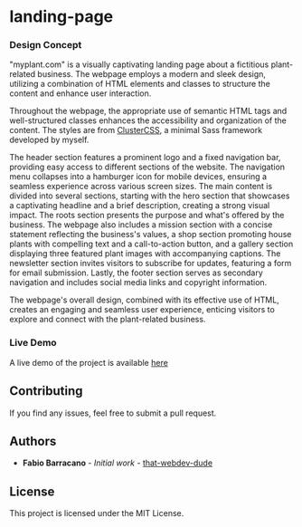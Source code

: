 # landing-page

### Design Concept

"myplant.com" is a visually captivating landing page about a fictitious plant-related business. The webpage employs a modern and sleek design, utilizing a combination of HTML elements and classes to structure the content and enhance user interaction.

Throughout the webpage, the appropriate use of semantic HTML tags and well-structured classes enhances the accessibility and organization of the content. 
The styles are from [ClusterCSS](www.google.com), a minimal Sass framework developed by myself.

The header section features a prominent logo and a fixed navigation bar, providing easy access to different sections of the website. The navigation menu collapses into a hamburger icon for mobile devices, ensuring a seamless experience across various screen sizes.
The main content is divided into several sections, starting with the hero section that showcases a captivating headline and a brief description, creating a strong visual impact. 
The roots section presents the purpose and what's offered by the business.
The webpage also includes a mission section with a concise statement reflecting the business's values, a shop section promoting house plants with compelling text and a call-to-action button, and a gallery section displaying three featured plant images with accompanying captions.
The newsletter section invites visitors to subscribe for updates, featuring a form for email submission. 
Lastly, the footer section serves as secondary navigation and includes social media links and copyright information.

The webpage's overall design, combined with its effective use of HTML, creates an engaging and seamless user experience, enticing visitors to explore and connect with the plant-related business.

### Live Demo

A live demo of the project is available [here](https://landing-page-concept.netlify.com)

## Contributing

If you find any issues, feel free to submit a pull request.

## Authors

- **Fabio Barracano** - _Initial work_ - [that-webdev-dude](https://github.com/that-webdev-dude)

## License

This project is licensed under the MIT License.
